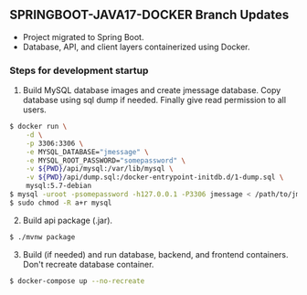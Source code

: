 ## SPRINGBOOT-JAVA17-DOCKER Branch Updates ##
- Project migrated to Spring Boot.
- Database, API, and client layers containerized using Docker.

### Steps for development startup ###

1. Build MySQL database images and create jmessage database. Copy database using sql dump if needed. Finally give read permission to all users.
```bash
$ docker run \
    -d \
    -p 3306:3306 \
    -e MYSQL_DATABASE="jmessage" \
    -e MYSQL_ROOT_PASSWORD="somepassword" \
    -v ${PWD}/api/mysql:/var/lib/mysql \
    -v ${PWD}/api/dump.sql:/docker-entrypoint-initdb.d/1-dump.sql \
    mysql:5.7-debian
$ mysql -uroot -psomepassword -h127.0.0.1 -P3306 jmessage < /path/to/jmessage.sql
$ sudo chmod -R a+r mysql
```

2. Build api package (.jar).
```bash
$ ./mvnw package
```

3. Build (if needed) and run database, backend, and frontend containers. Don't recreate database container.
```bash
$ docker-compose up --no-recreate
```